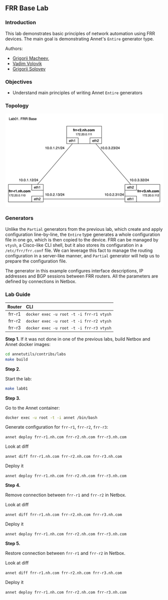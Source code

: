 ## FRR Base Lab

### Introduction

This lab demonstrates basic principles of network automation using FRR devices. The main goal is demonstrating Annet's `Entire` generator type.

Authors:
- [Grigorii Macheev](https://github.com/gregory-mac),
- [Vadim Volovik](https://github.com/vadvolo)
- [Grigorii Solovev](https://github.com/gs1571)

### Objectives

- Understand main principles of writing Annet `Entire` generators

### Topology

![Lab Topology](./images/topology.png)

### Generators

Unlike the `Partial` generators from the previous lab, which create and apply configuration line-by-line, the `Entire` type generates a whole configuration file in one go, which is then copied to the device.
FRR can be managed by `vtysh`, a Cisco-like CLI shell, but it also stores its configuration in a `/etc/frr/frr.conf` file.
We can leverage this fact to manage the routing configuration in a server-like manner, and `Partial` generator will help us to prepare the configuration file.

The generator in this example configures interface descriptions, IP addresses and BGP sessions between FRR routers.
All the parameters are defined by connections in Netbox.

### Lab Guide

| Router | CLI |
|:------:|:----|
| frr-r1 | `docker exec -u root -t -i frr-r1 vtysh` |
| frr-r2 | `docker exec -u root -t -i frr-r2 vtysh` |
| frr-r3 | `docker exec -u root -t -i frr-r3 vtysh` |


**Step 1.**
If it was not done in one of the previous labs, build Netbox and Annet docker images:

```bash
cd annetutils/contribs/labs
make build
```

**Step 2.**

Start the lab:

```bash
make lab01
```

**Step 3.**

Go to the Annet container:

```bash
docker exec -u root -t -i annet /bin/bash
```

Generate configuration for `frr-r1`, `frr-r2`, `frr-r3`:

`annet deploy frr-r1.nh.com frr-r2.nh.com frr-r3.nh.com`

Look at diff

`annet diff frr-r1.nh.com frr-r2.nh.com frr-r3.nh.com`

Deploy it

`annet deploy frr-r1.nh.com frr-r2.nh.com frr-r3.nh.com`

**Step 4.**

Remove connection between `frr-r1` and `frr-r2` in Netbox.

Look at diff

`annet diff frr-r1.nh.com frr-r2.nh.com frr-r3.nh.com`

Deploy it

`annet deploy frr-r1.nh.com frr-r2.nh.com frr-r3.nh.com`

**Step 5.**

Restore connection between `frr-r1` and `frr-r2` in Netbox.

Look at diff

`annet diff frr-r1.nh.com frr-r2.nh.com frr-r3.nh.com`

Deploy it

`annet deploy frr-r1.nh.com frr-r2.nh.com frr-r3.nh.com`
